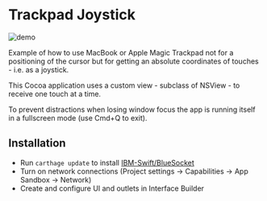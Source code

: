 # Trackpad Joystick

![demo](/demo.gif)

Example of how to use MacBook or Apple Magic Trackpad not for a positioning of the cursor but for getting an absolute coordinates of touches - i.e. as a joystick.

This Cocoa application uses a custom view - subclass of NSView - to receive one touch at a time.

To prevent distractions when losing window focus the app is running itself in a fullscreen mode (use Cmd+Q to exit).


## Installation
 - Run `carthage update` to install [IBM-Swift/BlueSocket](https://github.com/IBM-Swift/BlueSocket)
 - Turn on network connections (Project settings -> Capabilities -> App Sandbox -> Network)
 - Create and configure UI and outlets in Interface Builder
